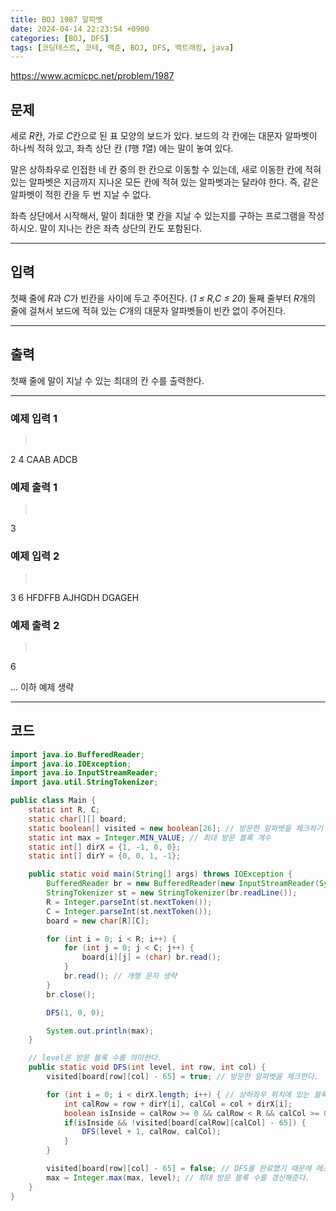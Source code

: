 ```yaml
---
title: BOJ 1987 알파벳
date: 2024-04-14 22:23:54 +0900
categories: [BOJ, DFS]
tags: [코딩테스트, 코테, 백준, BOJ, DFS, 백트래킹, java]
---
```


<https://www.acmicpc.net/problem/1987>

## 문제
세로 *R*칸, 가로 *C*칸으로 된 표 모양의 보드가 있다. 보드의 각 칸에는 대문자 알파벳이 하나씩 적혀 있고, 좌측 상단 칸 (*1*행 *1*열) 에는 말이 놓여 있다.

말은 상하좌우로 인접한 네 칸 중의 한 칸으로 이동할 수 있는데, 새로 이동한 칸에 적혀 있는 알파벳은 지금까지 지나온 모든 칸에 적혀 있는 알파벳과는 달라야 한다. 즉, 같은 알파벳이 적힌 칸을 두 번 지날 수 없다.

좌측 상단에서 시작해서, 말이 최대한 몇 칸을 지날 수 있는지를 구하는 프로그램을 작성하시오. 말이 지나는 칸은 좌측 상단의 칸도 포함된다.

---
## 입력
첫째 줄에 *R*과 *C*가 빈칸을 사이에 두고 주어진다. (*1 ≤ R,C ≤ 20*) 둘째 줄부터 *R*개의 줄에 걸쳐서 보드에 적혀 있는 *C*개의 대문자 알파벳들이 빈칸 없이 주어진다.

---
## 출력
첫째 줄에 말이 지날 수 있는 최대의 칸 수를 출력한다.

---
### 예제 입력 1
> <pre>
2 4
CAAB
ADCB
> </pre>

### 예제 출력 1
> <pre>
3
> </pre>

### 예제 입력 2
> <pre>
3 6
HFDFFB
AJHGDH
DGAGEH
> </pre>

### 예제 출력 2
> <pre>
6
> </pre>

... 이하 예제 생략

---
## 코드

```java
import java.io.BufferedReader;
import java.io.IOException;
import java.io.InputStreamReader;
import java.util.StringTokenizer;

public class Main {
    static int R, C;
    static char[][] board;
    static boolean[] visited = new boolean[26]; // 방문한 알파벳을 체크하기 위한 배열
    static int max = Integer.MIN_VALUE; // 최대 방문 블록 개수
    static int[] dirX = {1, -1, 0, 0};
    static int[] dirY = {0, 0, 1, -1};

    public static void main(String[] args) throws IOException {
        BufferedReader br = new BufferedReader(new InputStreamReader(System.in));
        StringTokenizer st = new StringTokenizer(br.readLine());
        R = Integer.parseInt(st.nextToken());
        C = Integer.parseInt(st.nextToken());
        board = new char[R][C];

        for (int i = 0; i < R; i++) {
            for (int j = 0; j < C; j++) {
                board[i][j] = (char) br.read();
            }
            br.read(); // 개행 문자 생략
        }
        br.close();

        DFS(1, 0, 0);

        System.out.println(max);
    }

    // level은 방문 블록 수를 의미한다.
    public static void DFS(int level, int row, int col) {
        visited[board[row][col] - 65] = true; // 방문한 알파벳을 체크한다.

        for (int i = 0; i < dirX.length; i++) { // 상하좌우 위치에 있는 블록으로 DFS() 메소드를 실행한다.
            int calRow = row + dirY[i], calCol = col + dirX[i];
            boolean isInside = calRow >= 0 && calRow < R && calCol >= 0 && calCol < C;
            if(isInside && !visited[board[calRow][calCol] - 65]) {
                DFS(level + 1, calRow, calCol);
            }
        }

        visited[board[row][col] - 65] = false; // DFS를 완료했기 때문에 메소드를 종료시키기 전에 해당 알파벳의 방문 여부를 거짓으로 바꾼다.
        max = Integer.max(max, level); // 최대 방문 블록 수를 갱신해준다.
    }
}
```

